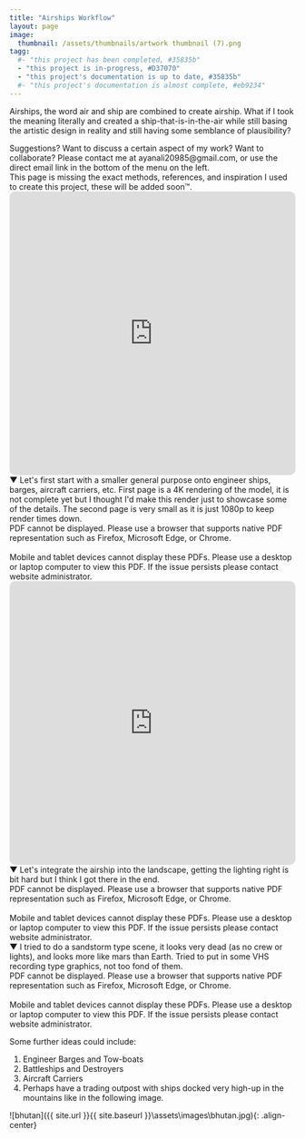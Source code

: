 ```yaml
---
title: "Airships Workflow"
layout: page
image:
  thumbnail: /assets/thumbnails/artwork thumbnail (7).png
tagg:
  #- "this project has been completed, #35835b"
  - "this project is in-progress, #D37070"
  - "this project's documentation is up to date, #35835b"
  #- "this project's documentation is almost complete, #eb9234"
---
```

Airships, the word air and ship are combined to create airship. What if I took the meaning literally and created a ship-that-is-in-the-air while still basing the artistic design in reality and still having some semblance of plausibility?

<div class="content-container" data-bg-image="/assets/images/chevron2.png">
    Suggestions? Want to discuss a certain aspect of my work? Want to collaborate? Please contact me at ayanali20985@gmail.com, or use the direct email link in the bottom of the menu on the left.
</div>

<div class="content-container" data-bg-image="/assets/images/chevron2.png">
    This page is missing the exact methods, references, and inspiration I used to create this project, these will be added soon™.
</div>

<iframe width="100%" height="500px" src="https://www.youtube.com/embed/fCi-roN0LBM?si=xkCDGL-bZ8cg8zFu" title="YouTube video player" frameborder="0" allow="accelerometer; autoplay; clipboard-write; encrypted-media; gyroscope; picture-in-picture; web-share" allowfullscreen style="border-radius: 10px;"></iframe>

<div class="content-container-blue">
    <div class="dropdown-header">
        <span class="dropdown-icon">&#9660;</span> <!-- Down-arrow icon -->
        Let's first start with a smaller general purpose onto engineer ships, barges, aircraft carriers, etc. First page is a 4K rendering of the model, it is not complete yet but I thought I'd make this render just to showcase some of the details. The second page is very small as it is just 1080p to keep render times down.
    </div>
    <div class="dropdown-header" class="dropdown-content">
        <div class="pdf-container">
            <object class="pdf-object" data="/assets/pdf/airships 1.pdf" type="application/pdf">
                <div class="pdf-fallback">
                    PDF cannot be displayed. Please use a browser that supports native PDF representation such as Firefox, Microsoft Edge, or Chrome.
                    <br>
                    <br>
                    Mobile and tablet devices cannot display these PDFs. Please use a desktop or laptop computer to view this PDF. If the issue persists please contact website administrator.
                </div>
            </object>
        </div>
    </div>
</div>

<iframe width="100%" height="500px" src="https://www.youtube.com/embed/WJAehPBlA64?si=ozVS-lp0hTXWXIP4" title="YouTube video player" frameborder="0" allow="accelerometer; autoplay; clipboard-write; encrypted-media; gyroscope; picture-in-picture; web-share" allowfullscreen style="border-radius: 10px;"></iframe>

<div class="content-container-blue">
    <div class="dropdown-header">
        <span class="dropdown-icon">&#9660;</span> <!-- Down-arrow icon -->
        Let's integrate the airship into the landscape, getting the lighting right is bit hard but I think I got there in the end.
    </div>
    <div class="dropdown-header" class="dropdown-content">
        <div class="pdf-container">
            <object class="pdf-object" data="/assets/pdf/airships 2.pdf" type="application/pdf">
                <div class="pdf-fallback">
                    PDF cannot be displayed. Please use a browser that supports native PDF representation such as Firefox, Microsoft Edge, or Chrome.
                    <br>
                    <br>
                    Mobile and tablet devices cannot display these PDFs. Please use a desktop or laptop computer to view this PDF. If the issue persists please contact website administrator.
                </div>
            </object>
        </div>
    </div>
</div>

<div class="content-container-blue">
    <div class="dropdown-header">
        <span class="dropdown-icon">&#9660;</span> <!-- Down-arrow icon -->
        I tried to do a sandstorm type scene, it looks very dead (as no crew or lights), and looks more like mars than Earth. Tried to put in some VHS recording type graphics, not too fond of them.
    </div>
    <div class="dropdown-header" class="dropdown-content">
        <div class="pdf-container">
            <object class="pdf-object" data="/assets/pdf/airships 3.pdf" type="application/pdf">
                <div class="pdf-fallback">
                    PDF cannot be displayed. Please use a browser that supports native PDF representation such as Firefox, Microsoft Edge, or Chrome.
                    <br>
                    <br>
                    Mobile and tablet devices cannot display these PDFs. Please use a desktop or laptop computer to view this PDF. If the issue persists please contact website administrator.
                </div>
            </object>
        </div>
    </div>
</div>

Some further ideas could include:
  1. Engineer Barges and Tow-boats
  2. Battleships and Destroyers
  3. Aircraft Carriers
  4. Perhaps have a trading outpost with ships docked very high-up in the mountains like in the following image.

![bhutan]({{ site.url }}{{ site.baseurl }}\assets\images\bhutan.jpg){: .align-center}